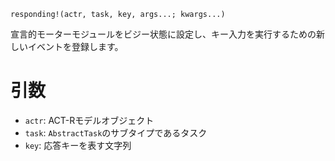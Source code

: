 ```
responding!(actr, task, key, args...; kwargs...)
```

宣言的モーターモジュールをビジー状態に設定し、キー入力を実行するための新しいイベントを登録します。

# 引数

  * `actr`: ACT-Rモデルオブジェクト
  * `task`: `AbstractTask`のサブタイプであるタスク
  * `key`: 応答キーを表す文字列
